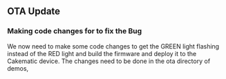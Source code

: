 
## OTA Update 

### Making code changes for to fix the Bug

We now need to make some code changes to get the GREEN light flashing instead of the RED light and build the firmware and deploy it to the Cakematic device. The changes need to be done in the ota directory of demos, 

[](ws_ota_red_to_green.png)


